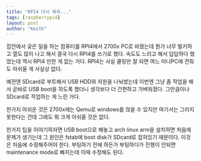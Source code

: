 ```yaml
---
title: "RPI4 다시 복귀..."
tags: [raspberrypi4]
layout: post
author: "Keith"
---
```


집안에서 궃은 일을 하는 컴퓨터를 RPI4에서 2700x PC로 바꿨는데 뭔가 너무 벌키하고 열도 많이 나고 해서 결국 다시 RPI4를 쓰기로 했다. 속도도 느리고 해서 답답하다 했었는데 역시 RPI4 만한 게 없는 거다. RPI4는 사실 쿨링만 잘 되면 여느 미니PC에 견줘도 아쉬울 게 사실상 없다.

예전엔 SDcard로 부트해서 USB HDD와 자원을 나눠썼는데 이번엔 그냥 좀 작업을 해서 곧바로 USB boot을 하도록 했더니 생각보다 더 간편하고 가벼워졌다. 그만큼이나 SDcard로 작업하는 게 느린 거다.

한가지 아쉬운 것은 2700x에는 Qemu로 windows를 얹을 수 있지만 여기서는 그러지 못한다는 건데 그래도 뭐 크게 아쉬울 것은 없다.

한가지 팁을 이야기하자면 USB boot으로 해놓고 arch linux arm을 설치하면 처음에 문제가 생기는데 그 원인은 fstab에 boot disk가 SDcard로 잡혀있기 때문이다. 이것은 처음에 수정해주어야 한다. 부팅하기 전에 하든가 부팅하다가 진행이 안되면 maintenance mode로 빠지는데 이때 수정해도 된다.

